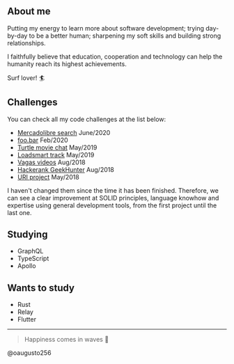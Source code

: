 ## About me

Putting my energy to learn more about software development; trying day-by-day to be a better human; sharpening my soft skills and building strong relationships.

I faithfully believe that education, cooperation and technology can help the humanity reach its highest achievements.

Surf lover! :surfer:

## Challenges

You can check all my code challenges at the list below:

- [Mercadolibre search](https://github.com/oaugusto256/meli-challenge) June/2020
- [foo.bar](https://github.com/oaugusto256/foo.bar) Feb/2020
- [Turtle movie chat](https://github.com/oaugusto256/movie-chat-turtle) May/2019
- [Loadsmart track](https://github.com/oaugusto256/loadsmart-track/) May/2019
- [Vagas videos](https://github.com/oaugusto256/vagas-videos) Aug/2018
- [Hackerank GeekHunter](https://github.com/oaugusto256/uri-geekhunter) Aug/2018
- [URI project](https://github.com/oaugusto256/uri-project) May/2018

I haven't changed them since the time it has been finished. Therefore, we can see a clear improvement at SOLID principles, language knowhow and expertise using general development tools, from the first project until the last one.

## Studying

- GraphQL
- TypeScript
- Apollo

## Wants to study

- Rust
- Relay
- Flutter

---

> Happiness comes in waves :ocean: 

@oaugusto256
